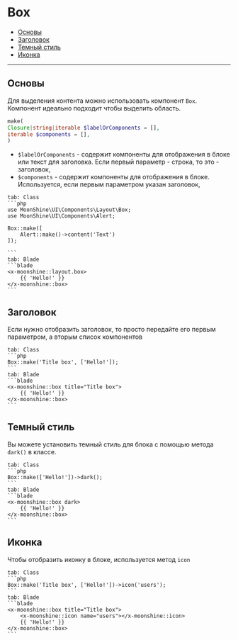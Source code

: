 # Box

- [Основы](#basics)
- [Заголовок](#heading)
- [Темный стиль](#dark)
- [Иконка](#icon)

---

<a name="basics"></a>
## Основы

Для выделения контента можно использовать компонент `Box`. Компонент идеально подходит чтобы выделить область.

```php
make(
Closure|string|iterable $labelOrComponents = [],
iterable $components = [],
)
```

- `$labelOrComponents` - содержит компоненты для отображения в блоке или текст для заголовка. Если первый параметр - строка, то это - заголовок,
- `$components` - содержит компоненты для отображения в блоке. Используется, если первым параметром указан заголовок, 

~~~tabs
tab: Class
```php
use MoonShine\UI\Components\Layout\Box;
use MoonShine\UI\Components\Alert;

Box::make([
    Alert::make()->content('Text')
]);

```
tab: Blade
```blade
<x-moonshine::layout.box>
    {{ 'Hello!' }}
</x-moonshine::box>
```
~~~

<a name="heading"></a>
## Заголовок

Если нужно отобразить заголовок, то просто передайте его первым параметром, а вторым список компонентов

~~~tabs
tab: Class
```php
Box::make('Title box', ['Hello!']);
```
tab: Blade
```blade
<x-moonshine::box title="Title box">
    {{ 'Hello!' }}
</x-moonshine::box>
```
~~~

<a name="dark"></a>
## Темный стиль

Вы можете установить темный стиль для блока с помощью метода `dark()` в классе.

~~~tabs
tab: Class
```php
Box::make(['Hello!'])->dark();
```
tab: Blade
```blade
<x-moonshine::box dark>
    {{ 'Hello!' }}
</x-moonshine::box>
```
~~~

<a name="icon"></a>
## Иконка

Чтобы отобразить иконку в блоке, используется метод `icon`

~~~tabs
tab: Class
```php
Box::make('Title box', ['Hello!'])->icon('users');
```
tab: Blade
```blade
<x-moonshine::box title="Title box">
    <x-moonshine::icon name="users"></x-moonshine::icon>
    {{ 'Hello!' }}
</x-moonshine::box>
```
~~~
